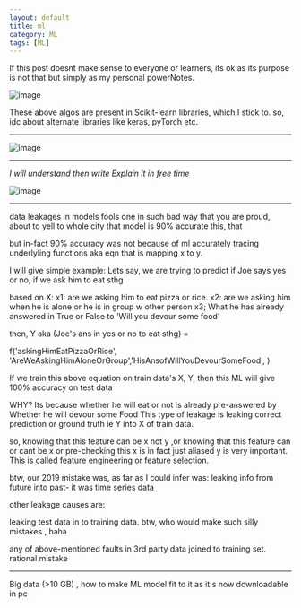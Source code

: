 ```yaml
---
layout: default
title: ml
category: ML
tags: [ML]
---
```


If this post doesnt make sense to everyone or learners, its ok as its purpose is not that but simply as my personal powerNotes.

![image](https://github.com/sbibek086/write-the-docs/assets/11883023/ca8a7fd7-c315-4849-9f57-9745be10d70a)

These above algos are present in Scikit-learn libraries, which I stick to. so, idc about alternate libraries like keras, pyTorch etc.

---
![image](https://github.com/sbibek086/write-the-docs/assets/11883023/4f573144-e2a7-4067-957e-cc930257076d)

---
 _I will understand then write Explain it in free time_

![image](https://github.com/sbibek086/write-the-docs/assets/11883023/c80131c0-6859-48e2-be6d-591291b259af)

---
data leakages in models fools one in such bad way that you are proud, about to yell to whole city that model is 90% accurate this, that

but in-fact 90% accuracy was not because of ml accurately tracing underlyling functions aka eqn that is mapping x to y.

I will give simple example:
Lets say, we are trying to predict if Joe says yes or no, if we ask him to eat sthg

based on 
X:
x1: are we asking him to eat pizza or rice.
x2: are we asking him when he is alone or he is in group w other person
x3; What he has already answered in True or False to 'Will you devour some food'

then,
Y aka (Joe's ans in yes or no to eat sthg) = 

f('askingHimEatPizzaOrRice', 'AreWeAskingHimAloneOrGroup','HisAnsofWillYouDevourSomeFood', )

If we train this above equation on train data's X, Y, then this ML will give 100% accuracy on test data

WHY?
Its because whether he will eat or not is already pre-answered by Whether he will devour some Food
This type of leakage is leaking correct prediction or ground truth ie Y into X of train data. 

so, knowing that this feature can be x not y ,or knowing that this feature can or cant be x or pre-checking this x is in fact just aliased y is very important. This is called feature engineering or feature selection.

btw, our 2019 mistake was, as far as I could infer was: leaking info from future into past- it was time series data

other leakage causes are:  

leaking test data in to training data. btw, who would make such silly mistakes , haha

any of above-mentioned faults in 3rd party data joined to training set. rational mistake

---
Big data (>10 GB) , how to make ML model fit to it as it's now downloadable in pc


